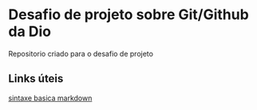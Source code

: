# Desafio de projeto sobre Git/Github da Dio
  Repositorio criado para o desafio de projeto

## Links úteis 
[sintaxe basica markdown](https://markdown.net.br/sintaxe-basica/)
  

